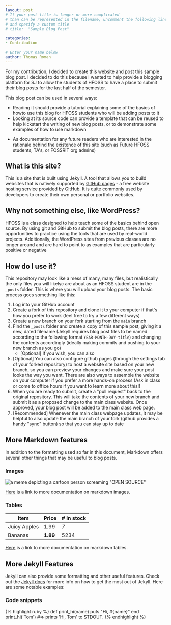 ```yaml
---
layout: post
# If your post title is longer or more complicated
# than can be represented in the filename, uncomment the following line
# and specify a custom title
# title:  "Sample Blog Post"

categories: 
- Contribution

# Enter your name below
author: Thomas Roman
---
```


For my contribution, I decided to create this website and post this sample blog post. I decided to do this because I wanted to help provide a blogging platform for SJ to allow the students of HFOSS to have a place to submit their blog posts for the last half of the semester.

This blog post can be used in several ways:
- Reading it should provide a tutorial explaining some of the basics of howto use this blog for HFOSS students who will be adding posts to it 
- Looking at its source code can provide a template that can be reused to help kickstart the writing of new blog posts, or to demonstrate some examples of how to use markdown
<!-- - Demonstrate (to some extent) what a well-written, detailed blog post looks like. (That said this post will probably be longer than is expected for the actual HFOSS assignments because it may contain a lot of tutorial content)  -->
- As documentation for any future readers who are interested in the rationale behind the existence of this site (such as Future HFOSS students, TA's, or FOSSRIT org admins)

## What is this site?
This is a site that is built using Jekyll. A tool that allows you to build websites that is natively supported by [GitHub pages](https://docs.github.com/en/pages) - a free website hosting service provided by GitHub. It is quite commonly used by developers to create their own personal or portfolio websites.

## Why not something else, like WordPress?
HFOSS is a class designed to help teach some of the basics behind open source. By using git and GitHub to submit the blog posts, there are more opportunities to practice using the tools that are used by real-world projects. Additionally, the WordPress sites from previous classes are no longer around and are hard to point to as examples that are particularly positive or negative

## How do I use it?
This repository may look like a mess of many, many files, but realistically the only files you will likelyc are about as an HFOSS student are in the `_posts` folder. This is where you will upload your blog posts. The basic process goes something like this:

1. Log into your GitHub account
2. Create a fork of this repository and clone it to your computer if that's how you prefer to work (feel free to try a few different ways)
3. Create a new branch on your fork starting from the `main` branch
4. Find the `_posts` folder and create a copy of this sample post, giving it a new, dated filename (Jekyll requires blog post files to be named according to the following format `YEAR-MONTH-DAY-title`) and changing the contents accordingly (ideally making commits and pushing to your new branch as you go)
   - [Optional] If you wish, you can also  
5. [Optional] You can also configure github pages (through the settings tab of your forked repository) to host a website site based on your new branch, so you can preview your changes and make sure your post looks the way you want. There are also ways to assemble the website on your computer if you prefer a more hands-on process (Ask in class or come to office hours if you want to learn more about this!) 
6. When you are ready to submit, create a "pull request" back to the original repository. This will take the contents of your new branch and submit it as a proposed change to the main class website. Once approved, your blog post will be added to the main class web page.
7. [Recommended] Whenever the main class webpage updates, it may be helpful to also update the main branch of your fork (github provides a handy "sync" button) so that you can stay up to date



## More Markdown features
In addition to the formatting used so far in this document, Markdown offers several other things that may be useful to blog posts. 

### Images

![a meme depicting a cartoon person screaming "OPEN SOURCE"](https://ankitrokdeonsns.github.io/assets/img/open_source.jpeg)


[Here](https://www.markdownguide.org/basic-syntax/#images-1) is a link to more documentation on markdown images.

### Tables

| Item         | Price    | # In stock |
| ------------ | -------- | ---------- |
| Juicy Apples | 1.99     | *7*        |
| Bananas      | **1.89** | 5234       |

[Here](https://www.markdownguide.org/extended-syntax/#tables) is a link to more documentation on markdown tables.

## More Jekyll Features
Jekyll can also provide some formatting and other useful features. Check out the [Jekyll docs][jekyll-docs] for more info on how to get the most out of Jekyll. Here are some notable examples:


### Code snippets

{% highlight ruby %}
def print_hi(name)
  puts "Hi, #{name}"
end
print_hi('Tom')
#=> prints 'Hi, Tom' to STDOUT.
{% endhighlight %}


[jekyll-docs]: https://jekyllrb.com/docs/home
